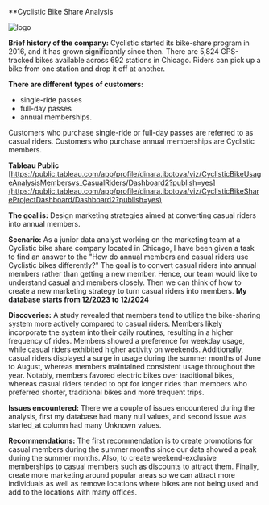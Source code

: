 **Cyclistic Bike Share Analysis

![logo](https://github.com/user-attachments/assets/99589196-e604-4918-a9c1-a2d2d62921be)

**Brief history of the company:**
Cyclistic started its bike-share program in 2016, and it has grown significantly since then. There are 5,824 GPS-tracked bikes available across 692 stations in Chicago. Riders can pick up a bike from one station and drop it off at another.

**There are different types of customers:**
* single-ride passes
* full-day passes
* annual memberships.

Customers who purchase single-ride or full-day passes are referred to as casual riders.
Customers who purchase annual memberships are Cyclistic members.

**Tableau Public**
[https://public.tableau.com/app/profile/dinara.ibotova/viz/CyclisticBikeUsageAnalysisMembersvs_CasualRiders/Dashboard2?publish=yes](https://public.tableau.com/app/profile/dinara.ibotova/viz/CyclisticBikeShareProjectDashboard/Dashboard2?publish=yes)

**The goal is:**
Design marketing strategies aimed at converting casual riders into annual members.

**Scenario:**
As a junior data analyst working on the marketing team at a Cyclistic bike share company located in Chicago, I have been given a task to find an answer to the "How do annual members and casual riders use Cyclistic bikes differently?" The goal is to convert casual riders into annual members rather than getting a new member. Hence, our team would like to understand casual and members closely. Then we can think of how to create a new marketing strategy to turn casual riders into members. **My database starts from 12/2023 to 12/2024**

**Discoveries:**
A study revealed that members tend to utilize the bike-sharing system more actively compared to casual riders. Members likely incorporate the system into their daily routines, resulting in a higher frequency of rides. Members showed a preference for weekday usage, while casual riders exhibited higher activity on weekends. Additionally, casual riders displayed a surge in usage during the summer months of June to August, whereas members maintained consistent usage throughout the year. Notably, members favored electric bikes over traditional bikes, whereas casual riders tended to opt for longer rides than members who preferred shorter, traditional bikes and more frequent trips.

**Issues encountered:**
There we a couple of issues encountered during the analysis, first my database had many null values, and second issue was started_at column had many Unknown values. 

**Recommendations:**
The first recommendation is to create promotions for casual members during the summer months since our data showed a peak during the summer months. Also, to create weekend-exclusive memberships to casual members such as discounts to attract them. Finally, create more marketing around popular areas so we can attract more individuals as well as remove locations where bikes are not being used and add to the locations with many offices. 


